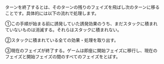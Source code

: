 ターンを終了するとは、そのターンの残りのフェイズを飛ばし次のターンに移ることです。具体的には以下の流れで処理します。

①この手順が始まる前に誘発していた誘発効果のうち、まだスタックに積まれていないものは消滅する。それらはスタックに積まれない。

②スタックに積まれている全ての効果・処理を取り出す。

③現在のフェイズが終了する。ゲームは即座に開始フェイズに移行し、現在のフェイズと開始フェイズの間のすべてのフェイズをとばす。
